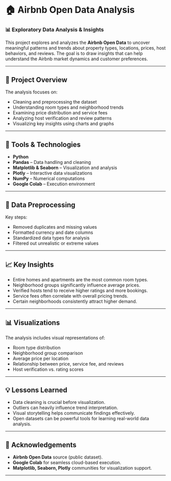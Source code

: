 # 🏠 Airbnb Open Data Analysis

### 📊 Exploratory Data Analysis & Insights

This project explores and analyzes the **Airbnb Open Data** to uncover meaningful patterns and trends about property types, locations, prices, host behaviors, and reviews. The goal is to draw insights that can help understand the Airbnb market dynamics and customer preferences.

---

## 📘 Project Overview

The analysis focuses on:

* Cleaning and preprocessing the dataset
* Understanding room types and neighborhood trends
* Examining price distribution and service fees
* Analyzing host verification and review patterns
* Visualizing key insights using charts and graphs

---

## 🧰 Tools & Technologies

* **Python**
* **Pandas** – Data handling and cleaning
* **Matplotlib & Seaborn** – Visualization and analysis
* **Plotly** – Interactive data visualizations
* **NumPy** – Numerical computations
* **Google Colab** – Execution environment

---

## 🧹 Data Preprocessing

Key steps:

* Removed duplicates and missing values
* Formatted currency and date columns
* Standardized data types for analysis
* Filtered out unrealistic or extreme values

---

## 📈 Key Insights

* Entire homes and apartments are the most common room types.
* Neighborhood groups significantly influence average prices.
* Verified hosts tend to receive higher ratings and more bookings.
* Service fees often correlate with overall pricing trends.
* Certain neighborhoods consistently attract higher demand.

---

## 📊 Visualizations

The analysis includes visual representations of:

* Room type distribution
* Neighborhood group comparison
* Average price per location
* Relationship between price, service fee, and reviews
* Host verification vs. rating scores

---

## 💡 Lessons Learned

* Data cleaning is crucial before visualization.
* Outliers can heavily influence trend interpretation.
* Visual storytelling helps communicate findings effectively.
* Open datasets can be powerful tools for learning real-world data analysis.

---

## 🙏 Acknowledgements

* **Airbnb Open Data** source (public dataset).
* **Google Colab** for seamless cloud-based execution.
* **Matplotlib, Seaborn, Plotly** communities for visualization support.

---

